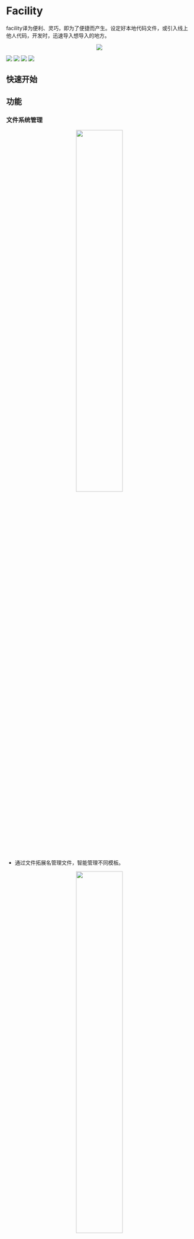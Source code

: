 # Facility
facility译为便利、灵巧，即为了便捷而产生。设定好本地代码文件，或引入线上他人代码，开发时，迅速导入想导入的地方。

<p align="center">
    <img src="https://raw.githubusercontent.com/sillyy/facility/master/resources/icon.png"/>
</p>

[![](https://vsmarketplacebadge.apphb.com/version-short/sillyy.facility.svg)](https://marketplace.visualstudio.com/items?itemName=sillyy.facility)
[![](https://vsmarketplacebadge.apphb.com/downloads-short/sillyy.facility.svg)](https://marketplace.visualstudio.com/items?itemName=sillyy.facility)
[![](https://vsmarketplacebadge.apphb.com/rating-short/sillyy.facility.svg)](https://marketplace.visualstudio.com/items?itemName=sillyy.facility)
[![](https://github.com/sillyy/facility/blob/master/LICENSE)](https://img.shields.io/github/license/sillyy/facility.svg?style=flat-square)

## 快速开始
<!-- ![quick-start]() -->

## 功能
### 文件系统管理
<p align="center">
    <img src="https://raw.githubusercontent.com/sillyy/facility/master/docs/fs.png" width="50%" height="50%"/>
</p>

- 通过文件拓展名管理文件，智能管理不同模板。
<p align="center">
    <img src="https://raw.githubusercontent.com/sillyy/facility/master/docs/folder_click.jpg" width="50%" height="50%"/>
</p>

- 在 `Facility Explorer` 中**右键**文件夹, 可重命名、删除文件夹
<p align="center">
    <img src="https://raw.githubusercontent.com/sillyy/facility/master/docs/file_click.jpg" width="50%" height="50%"/>
</p>
- 在`Facility Explorer` 中**右键**文件, 可编辑、重命名、删除、插入文件

### 模板插入
<p align="center">
    <img src="https://raw.githubusercontent.com/sillyy/facility/master/docs/insert.jpg" width="50%" height="50%"/>
</p>
- 直接点击模板或者在`Facility Explorer` 中**右键**文件并选择插入，即可在当前编辑区光标处导入模板

### 模板上传
<p align="center">
    <img src="https://raw.githubusercontent.com/sillyy/facility/master/docs/show.jpg" width="50%" height="50%"/>
</p>
- 点击`Facility Explorer`右上角配置按钮，即可打开webview页面
<p align="center">
    <img src="https://raw.githubusercontent.com/sillyy/facility/master/docs/local.jpg" width="50%" height="50%"/>
</p>
- 本地资源，可通过点击或拖拽实现文件上传.  

> 会根据文件后缀名导入文件夹中。

<p align="center">
    <img src="https://raw.githubusercontent.com/sillyy/facility/master/docs/online.jpg" width="50%" height="50%"/>
</p>

- 网络资源(Beta)，可点击查看预览文件详情，亦可点击添加导入本地

## 更新日志
请参考[更新日志](https://github.com/sillyY/facility/blob/master/CHANGELOG.md)

## License
[MIT](https://github.com/sillyY/facility/blob/master/LICENSE) ©  sillyY